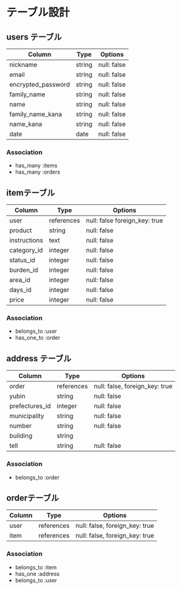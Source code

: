 # テーブル設計

## users テーブル

| Column             | Type      | Options     |
| ------------------ | ----------| ----------- |
| nickname           | string    | null: false |
| email              | string    | null: false |
| encrypted_password | string    | null: false |
| family_name        | string    | null: false |
| name               | string    | null: false |
| family_name_kana   | string    | null: false |
| name_kana          | string    | null: false |
| date               | date      | null: false |

### Association

- has_many :items
- has_many :orders

## itemテーブル

| Column        | Type          | Options                        |
| ------------- | ------------- | ------------------------------ |
| user          | references    | null: false foreign_key: true  |
| product       | string        | null: false                    |
| instructions  | text          | null: false                    |
| category_id   | integer       | null: false                    |
| status_id     | integer       | null: false                    |
| burden_id     | integer       | null: false                    |
| area_id       | integer       | null: false                    |
| days_id       | integer       | null: false                    |
| price         | integer       | null: false                    |

### Association

- belongs_to :user
- has_one_to :order

## address テーブル

| Column         | Type       | Options                        |
| -------------- | ---------- | ------------------------------ |
| order          | references | null: false, foreign_key: true |
| yubin          | string     | null: false                    |
| prefectures_id | integer    | null: false                    |
| municipality   | string     | null: false                    |
| number         | string     | null: false                    |
| building       | string     |                                |
| tell           | string     | null: false                    |

### Association

- belongs_to :order

## orderテーブル

| Column       | Type       | Options                        |
| ------------ | ---------- | ------------------------------ |
| user         | references | null: false, foreign_key: true |
| item         | references | null: false, foreign_key: true |

### Association

- belongs_to :item
- has_one :address
- belongs_to :user
